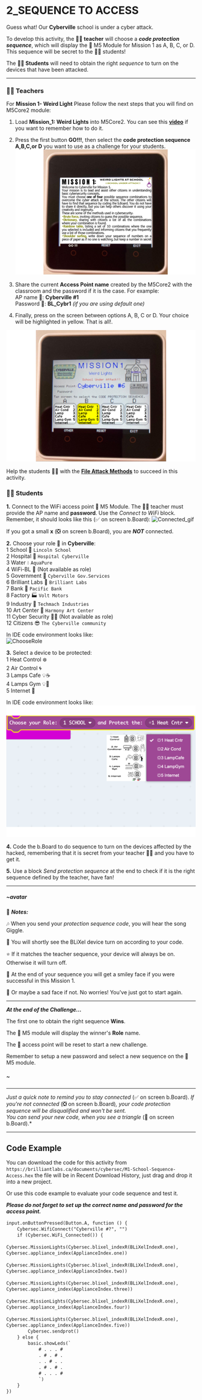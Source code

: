 # 2_SEQUENCE TO ACCESS

Guess what! Our __Cyberville__ school is under a cyber attack.

To develop this activity, the __🧑‍🏫 teacher__ will choose a __*code protection sequence*__, which will display the 📳 M5 Module for Mission 1 as A, B, C, or D. This sequence will be secret to the 🧑‍🎓 students! 

The __🧑‍🎓 Students__ will need to obtain the right *sequence* to turn on the devices that have been attacked.  

---  

### 🧑‍🏫  __Teachers__
For __Mission 1- Weird Light__ Please follow the next steps that you will find on M5Core2 module:

1. Load __Mission_1: Weird Lights__ into M5Core2. You can see this [__video__](https://www.canva.com/design/DAGJhm69_Mk/JdN1bb74mN-bKiclzST5Ag/watch?utm_content=DAGJhm69_Mk&utm_campaign=designshare&utm_medium=link&utm_source=editor) if you want to remember how to do it.

2. Press the first button __GO!!!__, then select the __code protection sequence A,B,C,or D__ you want to use as a challenge for your students. ![Act_M1](https://github.com/Brilliant-Labs/code.bl/blob/code_alpha/packaged/docs/static/mb/projects/bboard-tutorials-cyberville/Passwords/2_Seq_to_Access/Act_M1.png?raw=true "Activity Mission 1")

3. Share the current __Access Point name__ created by the M5Core2 with the classroom and the password if it is the case. For example:  
        AP name  📳: __Cyberville #1__  
        Password 🔑: __BL_Cybr1__ *(if you are using default one)*

4. Finally, press on the screen between options A, B, C or D. Your choice will be highlighted in yellow. That is all!.  

![M1_Selected](https://github.com/Brilliant-Labs/code.bl/blob/code_alpha/packaged/docs/static/mb/projects/bboard-tutorials-cyberville/Passwords/2_Seq_to_Access/M1Selected.png?raw=true "Mission Selected")  
  
Help the students 🧑‍🎓 with the [__File Attack Methods__](https://drive.google.com/file/d/1jTZZxPD-yWJKPnu3njlZYRXsEjrpXb3o/view?usp=drive_link) to succeed in this activity.

### 🧑‍🎓 __Students__

__1.__ Connect to the WiFi access point 📳 M5 Module. The 🧑‍🏫 teacher must provide the AP name and __password__. Use the *Connect to WiFi* block. Remember, it should looks like this (✅ on screen b.Board):
<img src="https://github.com/Brilliant-Labs/code.bl/blob/code_alpha/packaged/docs/static/mb/projects/bboard-tutorials-cyberville/Networking/1_Connecting/Connected_gif.gif?raw=true" alt="Connected_gif" title="If you get a ✅, you are connected to Access Point" width="300" />  

If you got a small __x__ (❎ on screen b.Board), you are __*NOT*__ connected.   
  
__2.__ Choose your role 👤 in __Cyberville__:  
    1 School          🏫  `Lincoln School`  
    2 Hospital        🏥  `Hospital Cyberville`  
    3 Water           💧  `AquaPure`  
    4 WiFi-BL         📳  (Not available as role)    
    5 Government      🏢  `Cyberville Gov.Services`   
    6 Brilliant Labs  🏩  `Brilliant Labs`    
    7 Bank            🏦  `Pacific Bank`    
    8 Factory         🏭  `Volt Motors`  
    9 Industry        🏪  `Techmach Industries`  
    10 Art Center     🎨  `Harmony Art Center`   
    11 Cyber Security 🕵️‍♂️  (Not available as role)    
    12 Citizens       😎  `The Cyberville community`  
    
In IDE code environment looks like:  
![ChooseRole](https://github.com/Brilliant-Labs/code.bl/blob/code_alpha/packaged/docs/static/mb/projects/bboard-tutorials-cyberville/Passwords/2_Seq_to_Access/ChooseRol-EN.png?raw=true "Choose a Role")    

__3.__ Select a device to be protected:   
    1 Heat Control ❄️  
    2 Air Control  🌀  
    3 Lamps Cafe 💡☕  
    4 Lamps Gym  💡🏃    
    5 Internet     🛜  
 
In IDE code environment looks like:  
![ChooseDevice](https://github.com/Brilliant-Labs/code.bl/blob/code_alpha/packaged/docs/static/mb/projects/bboard-tutorials-cyberville/Passwords/2_Seq_to_Access/ChooseDevice-EN.png?raw=true "Choose a Role")

__4.__ Code the b.Board to do sequence to turn on the devices affected by the hacked, remembering that it is secret from your teacher 🧑‍🏫 and you have to get it.

__5.__ Use a block *Send protection sequence* at the end to check if it is the right sequence defined by the teacher, have fan!
  
***

##### ~avatar
📌 __*Notes:*__

🎶 When you send your *protection sequence code*, you will hear the song Giggle.

🌟 You will shortly see the BLiXel device turn on according to your code.

⭐️ If it matches the teacher sequence, your device will always be on.  Otherwise it will turn off.

🙂 At the end of your sequence you will get a smiley face if you were successful in this Mission 1.

🙁 Or maybe a sad face if not. No worries! You've just got to start again.

---

__*At the end of the Challenge...*__

The first one to obtain the right sequence __Wins__.

The 📳 M5 module will display the winner's __Role__ name.

The 📳 access point will be reset to start a new challenge.

Remember to setup a new password and select a new sequence on the 📳 M5 module.
##### ~



---

 *Just a quick note to remind you to stay connected*
 (✅ on screen b.Board). *If you're not connected* (❎ on screen b.Board)*, your code protection sequence will be disqualified* *and won't be sent.       
 You can send your new code, when you see a triangle* (🔺 on screen b.Board).*

---

## Code Example

You can download the code for this activity from `https://brilliantlabs.ca/documents/cybersec/M1-School-Sequence-Access.hex` the file will be in Recent Download History, just drag and drop it into a new project.  

Or use this code example to evaluate your code sequence and test it.

__*Please do not forget to set up the correct name and password for the access point.*__

```blocks
input.onButtonPressed(Button.A, function () {
    Cybersec.WifiConnect("Cyberville #?", "")
    if (Cybersec.WiFi_Connected()) {
        Cybersec.MissionLights(Cybersec.blixel_indexR(BLiXelIndexR.one), Cybersec.appliance_index(ApplianceIndex.one))
        Cybersec.MissionLights(Cybersec.blixel_indexR(BLiXelIndexR.one), Cybersec.appliance_index(ApplianceIndex.two))
        Cybersec.MissionLights(Cybersec.blixel_indexR(BLiXelIndexR.one), Cybersec.appliance_index(ApplianceIndex.three))
        Cybersec.MissionLights(Cybersec.blixel_indexR(BLiXelIndexR.one), Cybersec.appliance_index(ApplianceIndex.four))
        Cybersec.MissionLights(Cybersec.blixel_indexR(BLiXelIndexR.one), Cybersec.appliance_index(ApplianceIndex.five))
        Cybersec.sendprot()
    } else {
        basic.showLeds(`
            # . . . #
            . # . # .
            . . # . .
            . # . # .
            # . . . #
            `)
    }
})

```